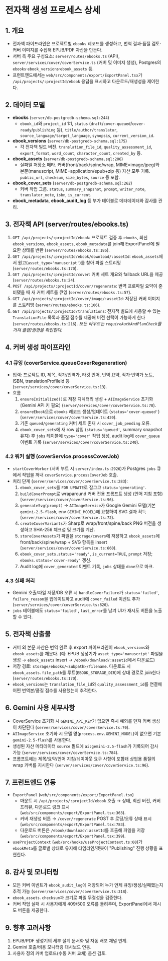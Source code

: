 # 전자책 생성 프로세스 상세

## 1. 개요

- 전자책 파이프라인은 프로젝트별 `ebooks` 레코드를 생성하고, 번역 결과·품질 검토·커버 이미지를 수집해 EPUB/PDF 자산을 만든다.
- 서버 측 주요 구성요소: `server/routes/ebooks.ts` (API), `server/services/cover/coverService.ts` (커버 및 이미지 생성), Postgres의 `ebooks`·`ebook_versions`·`ebook_assets` 등.
- 프런트엔드에서는 `web/src/components/export/ExportPanel.tsx`가 `/api/projects/:projectId/ebook` 응답을 표시하고 다운로드/재생성을 제어한다.

## 2. 데이터 모델

- **ebooks** (`server/db-postgredb-schema.sql:244`)
  - `ebook_id`와 `project_id` 1:1, `status` (`draft`/`cover-queued`/`cover-ready`/`publishing` 등), `title/author/translator`, `source_language/target_language`, `synopsis`, `current_version_id`.
- **ebook_versions** (`server/db-postgredb-schema.sql:175`)
  - 각 전자책 빌드 버전. `translation_file_id`, `quality_assessment_id`, `export_format`, `word_count`, `character_count`, `created_by` 등.
- **ebook_assets** (`server/db-postgredb-schema.sql:206`)
  - 실파일 저장소 메타. 커버(front/back/spine/wrap, MIME=image/jpeg)와 본문(manuscript, MIME=application/epub+zip 등) 자산 모두 기록. `public_url`, `checksum`, `size_bytes`, `source` 등 포함.
- **ebook_cover_sets** (`server/db-postgredb-schema.sql:262`)
  - 커버 작업 그룹. `status`, `summary_snapshot`, `prompt`, `writer_note`, `translator_note`, `isbn`, `is_current`.
- **ebook_metadata**, **ebook_audit_log** 등 부가 테이블로 메타데이터와 감사를 관리.

## 3. 전자책 API (server/routes/ebooks.ts)

1. `GET /api/projects/:projectId/ebook`: 프로젝트 검증 후 `ebooks`, 최신 `ebook_versions`, `ebook_assets`, `ebook_metadata`를 join해 ExportPanel에 필요한 상태를 반환 (`server/routes/ebooks.ts:186`).
2. `GET /api/projects/:projectId/ebook/download/:assetId`: `ebook_assets`에서 원고(`asset_type='manuscript'`)를 찾아 파일 스트리밍 (`server/routes/ebooks.ts:170`).
3. `GET /api/projects/:projectId/cover`: 커버 세트 개요와 fallback URL을 제공 (`server/routes/ebooks.ts:24`).
4. `POST /api/projects/:projectId/cover/regenerate`: 번역 프로파일 요약이 준비됐을 때 새 커버 세트를 큐잉 (`server/routes/ebooks.ts:57`).
5. `GET /api/projects/:projectId/cover/image/:assetId`: 저장된 커버 이미지를 스트리밍 (`server/routes/ebooks.ts:106`).
6. `GET /api/projects/:projectId/translations`: 전자책 빌드에 사용할 수 있는 `TranslationFile` 목록과 품질 점수를 제공해 버전 선택이 가능하게 한다 (`server/routes/ebooks.ts:216`).
   _모든 라우트는 `requireAuthAndPlanCheck`를 거쳐 플랜/권한을 확인한다._

## 4. 커버 생성 파이프라인

### 4.1 큐잉 (coverService.queueCoverRegeneration)

- 입력: 프로젝트 ID, 제목, 작가/번역가, 타깃 언어, 번역 요약, 작가·번역가 노트, ISBN, translationProfileId 등 (`server/services/cover/coverService.ts:13`).
- 흐름
  1. `ensureInitialized()`로 저장 디렉터리 생성 + `AIImageService` 초기화 (Gemini API 키 필요) (`server/services/cover/coverService.ts:70`).
  2. `ensureEbook`으로 `ebooks` 레코드 생성/업데이트 (`status='cover-queued'`) (`server/services/cover/coverService.ts:420`).
  3. 기존 `queued/generating` 커버 세트 존재 시 `cover_job_pending` 오류.
  4. `ebook_cover_sets`에 새 row 삽입 (`status='queued'`, summary snapshot 유지) 후 `jobs` 테이블에 `type='cover'` 작업 생성, audit log에 `cover_queue` 이벤트 기록 (`server/services/cover/coverService.ts:240`).

### 4.2 워커 실행 (coverService.processCoverJob)

- `startCoverWorker` (서버 부트 시 `server/index.ts:2926`)가 Postgres `jobs` 큐에서 작업을 꺼내 `coverService.processCoverJob` 호출.
- 처리 단계 (`server/services/cover/coverService.ts:283`):
  1. `ebook_cover_sets`를 `FOR UPDATE`로 잠그고 `status='generating'`.
  2. `buildCoverPrompt`로 wraparound 커버 전용 프롬프트 생성 (언어 지침 포함) (`server/services/cover/coverService.ts:96`).
  3. `generateSvg(prompt)` → `AIImageService`가 Google Gemini 모델(기본 `gemini-2.5-flash`, env `GEMINI_MODEL`)에 요청하여 SVG 결과 획득 (`server/services/cover/coverService.ts:72`).
  4. `createCoverVariants`가 Sharp로 wrap/front/spine/back PNG 버전을 생성하고 SHA-256 체크섬 및 크기를 계산.
  5. `storeCoverAssets`가 파일을 `storage/covers`에 저장하고 `ebook_assets`에 front/back/spine/wrap + SVG 항목을 insert (`server/services/cover/coverService.ts:660`).
  6. `ebook_cover_sets.status='ready'`, `is_current=TRUE`, `prompt` 저장; `ebooks.status='cover-ready'` 갱신.
  7. Audit log에 `cover_generated` 이벤트 기록, `jobs` 상태를 `done`으로 마크.

### 4.3 실패 처리

- Gemini 호출/파일 저장/DB 오류 시 `handleCoverFailure`가 `status='failed'`, `failure_reason`을 업데이트하고 audit에 `cover_failed` 이벤트 추가 (`server/services/cover/coverService.ts:820`).
- `jobs` 테이블에도 `status='failed'`, `last_error`를 남겨 UI가 재시도 버튼을 노출할 수 있다.

## 5. 전자책 산출물

- 커버 외 본문 자산은 번역 완료 후 export 파이프라인이 `ebook_versions`와 `ebook_assets`를 채운다. (예: EPUB 생성기가 `asset_type='manuscript'` 파일을 생성 → `ebook_assets` insert → `/ebook/download/:assetId`에서 다운로드)
- 저장 경로: `storage/ebooks/<subpath>/filename`. 다운로드 시 `ebook_assets.file_path`를 루트(`EBOOK_STORAGE_DIR`)에 상대 경로로 join한다 (`server/routes/ebooks.ts:170`).
- `ebook_versions`는 `translation_file_id`와 `quality_assessment_id`를 연결해 어떤 번역본/품질 점수를 사용했는지 추적한다.

## 6. Gemini 사용 세부사항

- CoverService 초기화 시 `GEMINI_API_KEY`가 없으면 즉시 예외를 던져 커버 생성이 차단된다 (`server/services/cover/coverService.ts:70`).
- `AIImageService` 초기화 시 모델 명(`process.env.GEMINI_MODEL`)이 없으면 기본 `gemini-2.5-flash`를 사용한다.
- 생성된 자산 메타데이터 `source` 필드에 `ai:gemini-2.5-flash`가 기록되어 감사 가능 (`server/services/cover/coverService.ts:784`).
- 프롬프트에는 제목/요약/언어 지침/레이아웃 요구 사항이 포함돼 상업용 품질의 wrap 커버를 지시한다 (`server/services/cover/coverService.ts:96`).

## 7. 프런트엔드 연동

- `ExportPanel` (`web/src/components/export/ExportPanel.tsx`)
  - 마운트 시 `/api/projects/:projectId/ebook` 호출 → 상태, 최신 버전, 커버 프리뷰, 다운로드 링크 표시 (`web/src/components/export/ExportPanel.tsx:363`).
  - 커버 재생성 버튼 → `/cover/regenerate` POST 후 로딩/오류 상태 표시 (`web/src/components/export/ExportPanel.tsx:783`).
  - 다운로드 버튼은 `/ebook/download/:assetId`를 호출해 파일을 저장 (`web/src/components/export/ExportPanel.tsx:399`).
- `useProjectContext` (`web/src/hooks/useProjectContext.ts:60`)가 `ebookMeta`를 글로벌 상태로 유지해 타임라인/챗봇이 "Publishing" 진행 상황을 표현한다.

## 8. 감사 및 모니터링

- 모든 커버 이벤트가 `ebook_audit_log`에 저장되어 누가 언제 큐잉/생성/실패했는지 추적 가능 (`server/services/cover/coverService.ts:318`).
- `ebook_assets.checksum`과 크기로 파일 무결성을 검증한다.
- 커버 작업 실패 시 사용자에게 409/500 오류를 돌려주며, ExportPanel에서 재시도 버튼을 제공한다.

## 9. 향후 고려사항

1. EPUB/PDF 생성기의 세부 설계 문서화 및 자동 배포 채널 연계.
2. Gemini 호출/비용 모니터링 대시보드 연동.
3. 사용자 정의 커버 업로드(수동 커버 교체) 옵션 검토.
